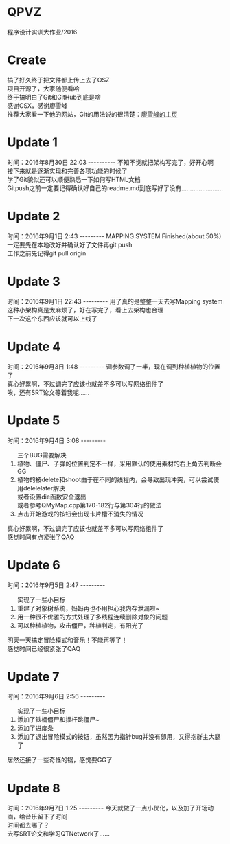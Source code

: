# QPVZ
程序设计实训大作业/2016

<h1>Create</h1>
</hr>
搞了好久终于把文件都上传上去了OSZ</br>
项目开源了，大家随便看哈</br>
终于搞明白了Git和GitHub到底是啥</br>
感谢CSX，感谢廖雪峰</br>
推荐大家看一下他的网站，Git的用法说的很清楚：<a href = "http://www.liaoxuefeng.com/">廖雪峰的主页</a></br>

<h1>Update 1</h1>
时间：2016年8月30日 22:03
----------
不知不觉就把架构写完了，好开心啊</br>
接下来就是逐渐实现和完善各项功能的时候了</br>
学了Git貌似还可以顺便熟悉一下如何写HTML文档</br>
Gitpush之前一定要记得确认好自己的readme.md到底写好了没有……………………</br>

<h1>Update 2</h1>
时间：2016年9月1日 2:43
---------
MAPPING SYSTEM Finished(about 50%)</br>
一定要先在本地改好并确认好了文件再git push</br>
工作之前先记得git pull origin</br>

<h1>Update 3</h1>
时间：2016年9月1日 22:43
---------
用了真的是整整一天去写Mapping system</br>
这种小架构真是太麻烦了，好在写完了，看上去架构也合理</br>
下一次这个东西应该就可以上线了</br>

<h1>Update 4</h1>
时间：2016年9月3日 1:48
---------
调参数调了一半，现在调到种植植物的位置了</br>
真心好累啊，不过调完了应该也就差不多可以写网络组件了</br>
唉，还有SRT论文等着我呢……</br>

<h1>Update 5</h1>
时间：2016年9月4日 3:08
---------
<ol>三个BUG需要解决
	<li>植物、僵尸、子弹的位置判定不一样，采用默认的使用素材的右上角去判断会GG</li>
	<li>植物的被delete和shoot由于在不同的线程内，会导致出现冲突，可以尝试使用delelelater解决</br>
	或者设置die函数安全退出</br>
	或者参考QMyMap.cpp第170-182行与第304行的做法</br></li>
	<li>点击开始游戏的按钮会出现卡片槽不消失的情况</li>
</ol>
真心好累啊，不过调完了应该也就差不多可以写网络组件了</br>
感觉时间有点紧张了QAQ</br>

<h1>Update 6</h1>
时间：2016年9月5日 2:47
---------
<ol>实现了一些小目标
	<li>重建了对象树系统，妈妈再也不用担心我内存泄漏啦~</li>
	<li>用一种很不优雅的方式处理了多线程连续删除对象的问题</li>
	<li>可以种植植物，攻击僵尸，种植判定，有阳光了</li>
</ol>
明天一天搞定冒险模式和音乐！不能再等了！</br>
感觉时间已经很紧张了QAQ</br>

<h1>Update 7</h1>
时间：2016年9月6日 2:56
---------
<ol>实现了一些小目标
	<li>添加了铁桶僵尸和撑杆跳僵尸~</li>
	<li>添加了进度条</li>
	<li>添加了退出冒险模式的按钮，虽然因为指针bug并没有卵用，又得抱群主大腿了</li>
</ol>
居然还接了一些奇怪的锅，感觉要GG了</br>

<h1>Update 8</h1>
时间：2016年9月7日 1:25
---------
今天就做了一点小优化，以及加了开场动画，给音乐留下了时间</br>
时间都去哪了？</br>
去写SRT论文和学习QTNetwork了……</br>